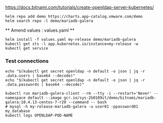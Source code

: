 
https://docs.bitnami.com/tutorials/create-openldap-server-kubernetes/
```
helm repo add demo https://charts.app-catalog.vmware.com/demo
helm search repo -l demo/mariadb-galera
```

** Amend values :  values.yaml **


```
helm install -f values.yaml my-release demo/mariadb-galera
kubectl get sts -l app.kubernetes.io/instance=my-release -w
kubectl get service

```

### Test connections
```
echo "$(kubectl get secret openldap -n default -o json | jq -r .data.users | base64 --decode)"
echo "$(kubectl get secret openldap -n default -o json | jq -r .data.passwords | base64 --decode)"

kubectl run mariadb-galera-client --rm --tty -i --restart='Never' --namespace default --image gcr.io/sys-2b0109it/demo/bitnami/mariadb-galera:10.4.13-centos-7-r20 --command -- bash
# mysql -h my-release-mariadb-galera -u user01 -ppassword01 my_database
kubectl logs OPENLDAP-POD-NAME

```
